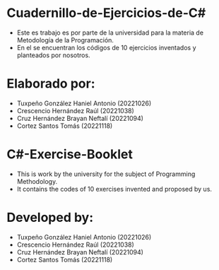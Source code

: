 # Cuadernillo-de-Ejercicios-de-C#
- Este es trabajo es por parte de la universidad para la materia de Metodología de la Programación.
- En el se encuentran los códigos de 10 ejercicios inventados y planteados por nosotros.

# Elaborado por:
  - Tuxpeño González Haniel Antonio (20221026)
  - Crescencio Hernández Raúl (20221038)
  - Cruz Hernández Brayan Neftalí (20221094)
  - Cortez Santos Tomás (20221118)
 
# C#-Exercise-Booklet
- This is work by the university for the subject of Programming Methodology.
- It contains the codes of 10 exercises invented and proposed by us.

# Developed by:
  - Tuxpeño González Haniel Antonio (20221026)
  - Crescencio Hernández Raúl (20221038)
  - Cruz Hernández Brayan Neftalí (20221094)
  - Cortez Santos Tomás (20221118)
